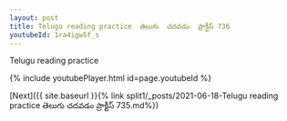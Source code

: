 ```yaml
---
layout: post
title: Telugu reading practice  తెలుగు  చదవడం  ప్రాక్టీస్ 736
youtubeId: 1ra4igw5f_s
---
```

 
 
Telugu reading practice
 
 
 
 
 


{% include youtubePlayer.html id=page.youtubeId %}
 
[Next]({{ site.baseurl }}{% link  split1/_posts/2021-06-18-Telugu reading practice  తెలుగు  చదవడం  ప్రాక్టీస్ 735.md%})
 
